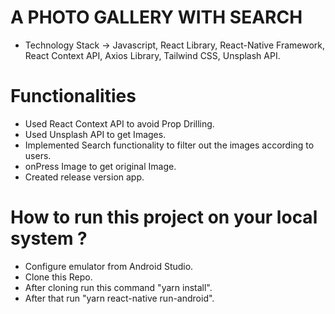 # A PHOTO GALLERY WITH SEARCH

- Technology Stack -> Javascript, React Library, React-Native Framework, React Context API, Axios Library, Tailwind CSS, Unsplash API.

# Functionalities

- Used React Context API to avoid Prop Drilling.
- Used Unsplash API to get Images.
- Implemented Search functionality to filter out the images according to users.
- onPress Image to get original Image.
- Created release version app.

# How to run this project on your local system ?

- Configure emulator from Android Studio.
- Clone this Repo.
- After cloning run this command "yarn install".
- After that run "yarn react-native run-android".